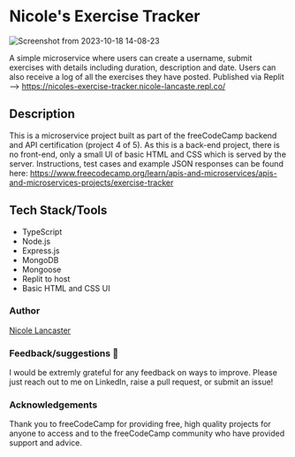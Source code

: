 # Nicole's Exercise Tracker

![Screenshot from 2023-10-18 14-08-23](https://github.com/nicole-lancaster/exercise-tracker-project/assets/116457977/f335af14-9721-412a-beab-095f8ddf2ea6)


A simple microservice where users can create a username, submit exercises with details including duration, description and date. Users can also receive a log of all the exercises they have posted. 
Published via Replit --> https://nicoles-exercise-tracker.nicole-lancaste.repl.co/

## Description
This is a microservice project built as part of the freeCodeCamp backend and API certification (project 4 of 5). As this is a back-end project, there is no front-end, only a small UI of basic HTML and CSS which is served by the server. Instructions, test cases and example JSON responses can be found here: https://www.freecodecamp.org/learn/apis-and-microservices/apis-and-microservices-projects/exercise-tracker

## Tech Stack/Tools

- TypeScript
- Node.js
- Express.js
- MongoDB
- Mongoose
- Replit to host
- Basic HTML and CSS UI

### Author
[Nicole Lancaster](https://linktr.ee/nicolelancaster)

### Feedback/suggestions 🫶
I would be extremly grateful for any feedback on ways to improve. Please just reach out to me on LinkedIn, raise a pull request, or submit an issue!

### Acknowledgements
Thank you to freeCodeCamp for providing free, high quality projects for anyone to access and to the freeCodeCamp community who have provided support and advice.
